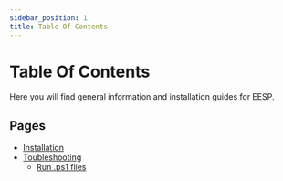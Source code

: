 ```yaml
---
sidebar_position: 1
title: Table Of Contents
---
```


# Table Of Contents

Here you will find general information and installation guides for EESP.

## Pages

- [Installation](./installation)
- [Toubleshooting](./toubleshooting)
    - [Run .ps1 files](./troubleshooting/allow-powershell)



<DocCardList />